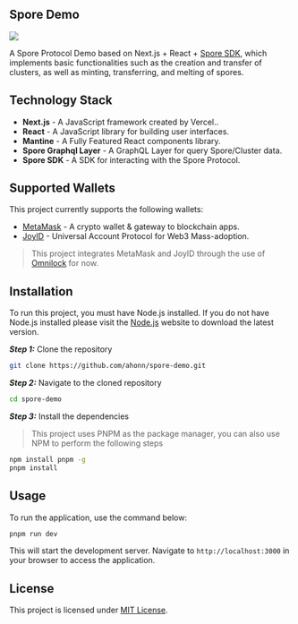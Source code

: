## Spore Demo

![](https://github.com/ahonn/spore-demo/assets/9718515/b478387b-3dfa-49e5-89db-509467962744)

A Spore Protocol Demo based on Next.js + React + [Spore SDK](https://github.com/sporeprotocol/spore-sdk), which implements basic functionalities such as
the creation and transfer of clusters, as well as minting, transferring, and melting of spores.

## Technology Stack

- **Next.js** - A JavaScript framework created by Vercel..
- **React** - A JavaScript library for building user interfaces.
- **Mantine** - A Fully Featured React components library.
- **Spore Graphql Layer** - A GraphQL Layer for query Spore/Cluster data.
- **Spore SDK** - A SDK for interacting with the Spore Protocol.

## Supported Wallets

This project currently supports the following wallets:

- [MetaMask](https://metamask.io) - A crypto wallet & gateway to blockchain apps.
- [JoyID](https://joy.id) - Universal Account Protocol for Web3 Mass-adoption.

> This project integrates MetaMask and JoyID through the use of [Omnilock](https://blog.cryptape.com/omnilock-a-universal-lock-that-powers-interoperability-1) for now.

## Installation

To run this project, you must have Node.js installed.
If you do not have Node.js installed please visit the [Node.js](https://nodejs.org/en/download/) website to download the latest version.

**_Step 1:_** Clone the repository

```bash
git clone https://github.com/ahonn/spore-demo.git
```

**_Step 2:_** Navigate to the cloned repository

```bash
cd spore-demo
```

**_Step 3:_** Install the dependencies

> This project uses PNPM as the package manager, you can also use NPM to perform the following steps

```bash
npm install pnpm -g
pnpm install
```

## Usage

To run the application, use the command below:

```bash
pnpm run dev
```

This will start the development server. Navigate to `http://localhost:3000` in your browser to access the application.

## License

This project is licensed under [MIT License](LICENSE.md).
